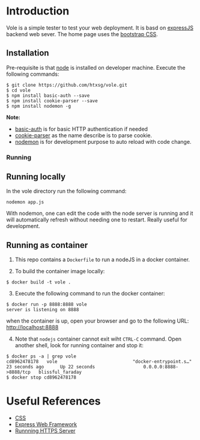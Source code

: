 # Introduction 

Vole is a simple tester to test your web deployment. It is basd on [expressJS](http://expressjs.com) backend web sever. The home page uses the [bootstrap CSS](https://getbootstrap.com/docs/3.4/css/).

## Installation

Pre-requisite is that [node](https://nodejs.org/en/download/) is installed on developer machine. Execute the following commands:

```
$ git clone https://github.com/htxsg/vole.git
$ cd vole
$ npm install basic-auth --save
$ npm install cookie-parser --save
$ npm install nodemon -g
```
**Note:** 
- [basic-auth](https://www.npmjs.com/package/basic-auth) is for basic HTTP authentication if needed
- [cookie-parser](https://www.npmjs.com/package/cookie-parser) as the name describe is to parse cookie.
- [nodemon](https://www.npmjs.com/package/nodemon) is for development purpose to auto reload with code change.

### Running

## Running locally
In the vole directory run the following command:
```
nodemon app.js 
```
With nodemon, one can edit the code with the node server is running and it will automatically refresh without needing one to restart. Really useful for development.

## Running as container 
1. This repo contains a `Dockerfile` to run a nodeJS in a docker container.

2. To build the container image locally:
```
$ docker build -t vole .
```

3. Execute the following command to run the docker container:
```
$ docker run -p 8888:8888 vole 
server is listening on 8888
```
when the container is up, open  your browser and go to the following URL: [http://localhost:8888](http://localhost:8888)

4. Note that `nodejs` container cannot exit wiht `CTRL-C` command. Open another shell, look for running container and stop it:
```
$ docker ps -a | grep vole
cd8962478178   vole                            "docker-entrypoint.s…"   23 seconds ago      Up 22 seconds                  0.0.0.0:8888->8888/tcp   blissful_faraday
$ docker stop cd8962478178
```  


# Useful References

-  [CSS](https://getbootstrap.com/docs/3.4/css/)
-  [Express Web Framework](http://expressjs.com)
-  [Runnning HTTPS Server](https://adamtheautomator.com/https-nodejs/)


